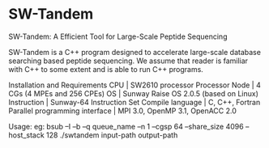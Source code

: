 # SW-Tandem
SW-Tandem: A Efficient Tool for Large-Scale Peptide Sequencing

SW-Tandem is a C++ program designed to accelerate large-scale database searching based peptide sequencing. We assume that reader is familiar with C++ to some extent and is able to run C++ programs.

Installation and Requirements
CPU | SW2610 processor
Processor Node | 4 CGs (4 MPEs and 256 CPEs)
OS | Sunway Raise OS 2.0.5 (based on Linux)
Instruction | Sunway-64 Instruction Set
Compile language | C, C++, Fortran
Parallel programming interface | MPI 3.0, OpenMP 3.1, OpenACC 2.0

Usage:
eg: bsub –I –b –q queue_name –n 1 –cgsp 64 –share_size 4096 –host_stack 128 ./swtandem input-path output-path
